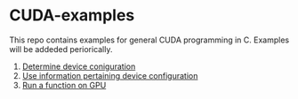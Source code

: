 # CUDA-examples
This repo contains examples for general CUDA programming in C. Examples will be addeded periorically.

1. [Determine device coniguration](./Device_Configuration.md)
2. [Use information pertaining device configuration](./DeviceProperty/device_property_example.md)
3. [Run a function on GPU](./kernels/kernels_example.md)